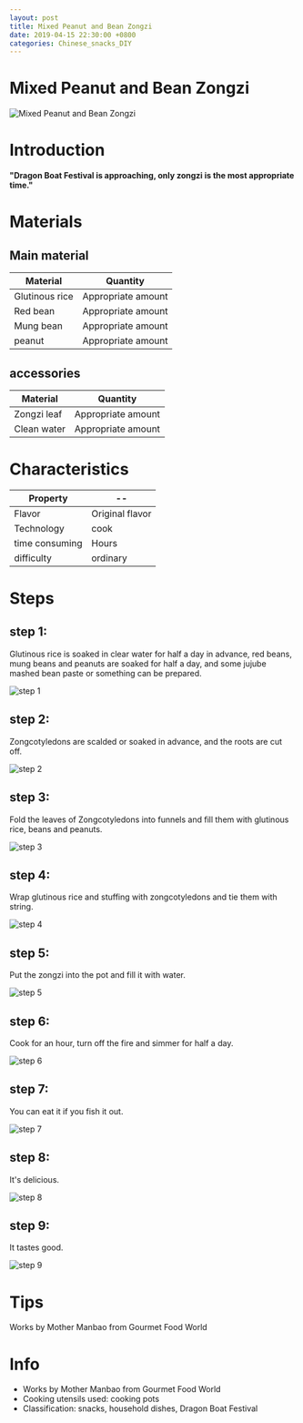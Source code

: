 ```yaml
---
layout: post
title: Mixed Peanut and Bean Zongzi
date: 2019-04-15 22:30:00 +0800
categories: Chinese_snacks_DIY
---
```


# Mixed Peanut and Bean Zongzi

![Mixed Peanut and Bean Zongzi]({{site.baseurl}}/img/403473/403473.jpg)

# Introduction

**"Dragon Boat Festival is approaching, only zongzi is the most appropriate time."**

# Materials


## Main material

Material|Quantity
--|--
Glutinous rice|Appropriate amount
Red bean|Appropriate amount
Mung bean|Appropriate amount
peanut|Appropriate amount

## accessories

Material|Quantity
--|--
Zongzi leaf|Appropriate amount
Clean water|Appropriate amount

# Characteristics

Property|--
--|--
Flavor|Original flavor
Technology|cook
time consuming|Hours
difficulty|ordinary

# Steps

## step 1:

Glutinous rice is soaked in clear water for half a day in advance, red beans, mung beans and peanuts are soaked for half a day, and some jujube mashed bean paste or something can be prepared.

![step 1]({{site.baseurl}}/img/403473/1.jpg)

## step 2:

Zongcotyledons are scalded or soaked in advance, and the roots are cut off.

![step 2]({{site.baseurl}}/img/403473/2.jpg)

## step 3:

Fold the leaves of Zongcotyledons into funnels and fill them with glutinous rice, beans and peanuts.

![step 3]({{site.baseurl}}/img/403473/3.jpg)

## step 4:

Wrap glutinous rice and stuffing with zongcotyledons and tie them with string.

![step 4]({{site.baseurl}}/img/403473/4.jpg)

## step 5:

Put the zongzi into the pot and fill it with water.

![step 5]({{site.baseurl}}/img/403473/5.jpg)

## step 6:

Cook for an hour, turn off the fire and simmer for half a day.

![step 6]({{site.baseurl}}/img/403473/6.jpg)

## step 7:

You can eat it if you fish it out.

![step 7]({{site.baseurl}}/img/403473/7.jpg)

## step 8:

It's delicious.

![step 8]({{site.baseurl}}/img/403473/8.jpg)

## step 9:

It tastes good.

![step 9]({{site.baseurl}}/img/403473/9.jpg)

# Tips

Works by Mother Manbao from Gourmet Food World

# Info

- Works by Mother Manbao from Gourmet Food World
- Cooking utensils used: cooking pots
- Classification: snacks, household dishes, Dragon Boat Festival